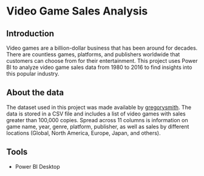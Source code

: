 # Video Game Sales Analysis

## Introduction

Video games are a billion-dollar business that has been around for decades. There are countless games, platforms, and publishers worldwide that customers can choose from for their entertainment. This project uses Power BI to analyze video game sales data from 1980 to 2016 to find insights into this popular industry.

## About the data

The dataset used in this project was made available by [gregorysmith](https://www.kaggle.com/gregorut). The data is stored in a CSV file and includes a list of video games with sales greater than 100,000 copies. Spread across 11 columns is information on game name, year, genre, platform, publisher, as well as sales by different locations (Global, North America, Europe, Japan, and others).

## Tools

* Power BI Desktop
